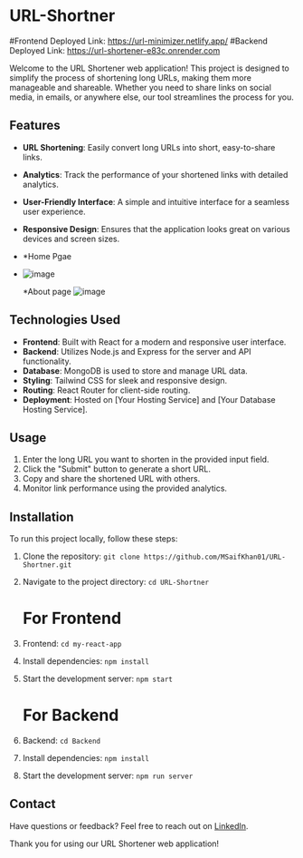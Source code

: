 # URL-Shortner

#Frontend Deployed Link: https://url-minimizer.netlify.app/
#Backend Deployed Link: https://url-shortener-e83c.onrender.com


Welcome to the URL Shortener web application! This project is designed to simplify the process of shortening long URLs, making them more manageable and shareable. Whether you need to share links on social media, in emails, or anywhere else, our tool streamlines the process for you.

## Features

- **URL Shortening**: Easily convert long URLs into short, easy-to-share links.
- **Analytics**: Track the performance of your shortened links with detailed analytics.
- **User-Friendly Interface**: A simple and intuitive interface for a seamless user experience.
- **Responsive Design**: Ensures that the application looks great on various devices and screen sizes.

- *Home Pgae
- ![image](https://github.com/MSaifKhan01/URL-Shortner/assets/119418918/febf6d68-ebda-4585-b5a0-bf9342a9d512)



  *About page
  ![image](https://github.com/MSaifKhan01/URL-Shortner/assets/119418918/df56ebb0-86a1-4a26-b457-23c73b89131c)


## Technologies Used

- **Frontend**: Built with React for a modern and responsive user interface.
- **Backend**: Utilizes Node.js and Express for the server and API functionality.
- **Database**: MongoDB is used to store and manage URL data.
- **Styling**: Tailwind CSS for sleek and responsive design.
- **Routing**: React Router for client-side routing.
- **Deployment**: Hosted on [Your Hosting Service] and [Your Database Hosting Service].

## Usage

1. Enter the long URL you want to shorten in the provided input field.
2. Click the "Submit" button to generate a short URL.
3. Copy and share the shortened URL with others.
4. Monitor link performance using the provided analytics.

## Installation

To run this project locally, follow these steps:

1. Clone the repository: `git clone https://github.com/MSaifKhan01/URL-Shortner.git`
2. Navigate to the project directory: `cd URL-Shortner`
  

   # For Frontend
3. Frontend: `cd my-react-app`   
4. Install dependencies: `npm install`
5. Start the development server: `npm start`

    # For Backend
6. Backend: `cd Backend`
7. Install dependencies: `npm install`
8. Start the development server: `npm run server`





## Contact

Have questions or feedback? Feel free to reach out on [LinkedIn](https://www.linkedin.com/in/mohd-saif-khan-3b4979202/).


Thank you for using our URL Shortener web application!
